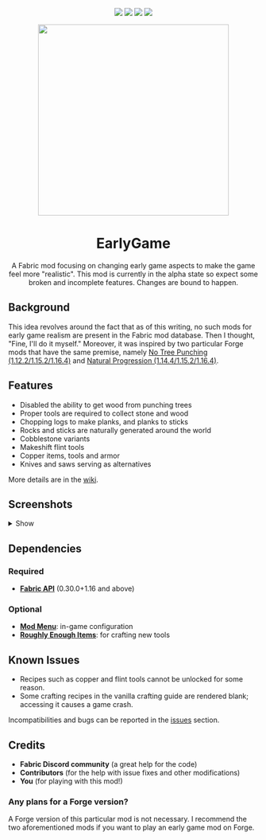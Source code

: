 <p align="center">
<a href="https://github.com/JayCeeCreates/earlygame/blob/master/LICENSE"><img src="https://img.shields.io/github/license/jayceecreates/earlygame?style=for-the-badge"></a>
<img src="https://img.shields.io/badge/mc%20version-1.16.x-brightgreen?style=for-the-badge">
<img src="https://img.shields.io/badge/mod%20version-1.0.0a-yellow?style=for-the-badge">
<a href="https://fabricmc.net"><img src="https://img.shields.io/badge/modloader-fabric-blue?style=for-the-badge"></a>
</p>

<p align="center">
  <img width="384" height="384" src="https://cdn.discordapp.com/attachments/669587583034064919/753223254474227762/icon.png">
</p>

<h1 align="center">EarlyGame</h1>
<p align="center">A Fabric mod focusing on changing early game aspects to make the game feel more "realistic". This mod is currently in the alpha state so expect some broken and incomplete features. Changes are bound to happen.</p>

## Background
This idea revolves around the fact that as of this writing, no such mods for early game realism are present in the Fabric mod database. Then I thought, "Fine, I'll do it myself." Moreover, it was inspired by two particular Forge mods that have the same premise, namely [No Tree Punching (1.12.2/1.15.2/1.16.4)](https://www.curseforge.com/minecraft/mc-mods/no-tree-punching) and [Natural Progression (1.14.4/1.15.2/1.16.4)](https://www.curseforge.com/minecraft/mc-mods/natural-progressions).

## Features

- Disabled the ability to get wood from punching trees
- Proper tools are required to collect stone and wood
- Chopping logs to make planks, and planks to sticks
- Rocks and sticks are naturally generated around the world
- Cobblestone variants
- Makeshift flint tools
- Copper items, tools and armor
- Knives and saws serving as alternatives

More details are in the [wiki](https://github.com/JayCeeCreates/earlygame/wiki).

## Screenshots
<details><summary>Show</summary>
<p align="center">
<img width="640" height="360" src="https://cdn.discordapp.com/attachments/669587583034064919/806583529122168886/2021-02-04_01.14.54.png">
<img width="640" height="360" src="https://cdn.discordapp.com/attachments/669587583034064919/806583532750110770/2021-02-04_01.41.03.png">
<img width="640" height="360" src="https://cdn.discordapp.com/attachments/669587583034064919/806583540753498112/2021-02-04_01.42.00.png">
<img width="640" height="360" src="https://cdn.discordapp.com/attachments/669587583034064919/806583556100063302/2021-02-04_01.44.07.png">
</p>
</details>

## Dependencies
### Required
- **[Fabric API](https://www.curseforge.com/minecraft/mc-mods/fabric-api)** (0.30.0+1.16 and above)
### Optional
- **[Mod Menu](https://www.curseforge.com/minecraft/mc-mods/modmenu)**: in-game configuration
- **[Roughly Enough Items](https://www.curseforge.com/minecraft/mc-mods/roughly-enough-items)**: for crafting new tools

## Known Issues
- Recipes such as copper and flint tools cannot be unlocked for some reason.
- Some crafting recipes in the vanilla crafting guide are rendered blank; accessing it causes a game crash.

Incompatibilities and bugs can be reported in the [issues](https://github.com/JayCeeCreates/earlygame/issues) section.

## Credits
- **Fabric Discord community** (a great help for the code)
- **Contributors** (for the help with issue fixes and other modifications)
- **You** (for playing with this mod!)

### Any plans for a Forge version?
A Forge version of this particular mod is not necessary. I recommend the two aforementioned mods if you want to play an early game mod on Forge.